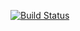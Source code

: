 [![Build Status](https://travis-ci.org/JohanLorenzo/b2g-dashboard.png?branch=master)](https://travis-ci.org/JohanLorenzo/b2g-dashboard)
